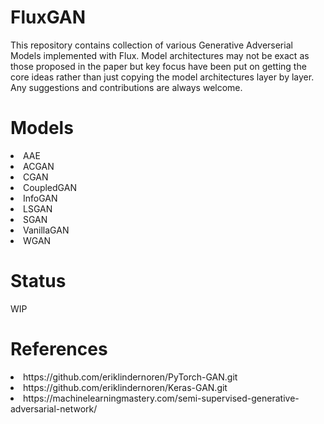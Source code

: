# FluxGAN

This repository contains collection of various Generative Adverserial Models implemented with Flux. Model architectures may not be exact as those proposed in the paper but key focus have been put on getting the core ideas rather than just copying the model architectures layer by layer. Any suggestions and contributions are always welcome.

# Models
<li> AAE
<li> ACGAN
<li> CGAN
<li> CoupledGAN
<li> InfoGAN
<li> LSGAN
<li> SGAN
<li> VanillaGAN
<li> WGAN

# Status
  
  WIP

# References
<li> https://github.com/eriklindernoren/PyTorch-GAN.git
<li> https://github.com/eriklindernoren/Keras-GAN.git
<li> https://machinelearningmastery.com/semi-supervised-generative-adversarial-network/

